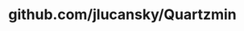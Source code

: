 ---
layout: post
title: github.com/jlucansky/Quartzmin
categories: link
tags: [انگلیسی, گیت‌هاب, برنامه‌نویسی]
---